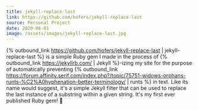 ```yaml
---
title: jekyll-replace-last
link: https://github.com/hofers/jekyll-replace-last
source: Personal Project
date: 2020-06-01
image: /assets/images/jekyll-replace-last.jpg
---
```

{% outbound_link https://github.com/hofers/jekyll-replace-last | jekyll-replace-last %} is a simple Ruby gem I made in the process of {% outbound_link https://jekyllrb.com/ | Jekyll %}-izing my site for the purpose of automatically preventing {% outbound_link https://forum.affinity.serif.com/index.php?/topic/75751-widows-orphans-runts-%C2%A0hyphenation-better-terminology/ | runts %} in text. Like its name would suggest, it's a simple Jekyll filter that can be used to replace the last instance of a substring within a given string. It's my first ever published Ruby gem! :tada: